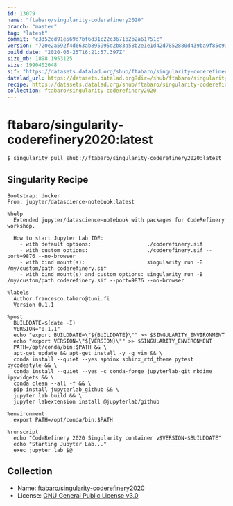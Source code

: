 ```yaml
---
id: 13079
name: "ftabaro/singularity-coderefinery2020"
branch: "master"
tag: "latest"
commit: "c3352cd91e569d7bf6d31c22c3671b2b2a61751c"
version: "720e2a592f4d663ab895995d2b83a58b2e1e1d42d7852880d439ba9f85c93804"
build_date: "2020-05-25T16:21:57.397Z"
size_mb: 1898.1953125
size: 1990402048
sif: "https://datasets.datalad.org/shub/ftabaro/singularity-coderefinery2020/latest/2020-05-25-c3352cd9-720e2a59/720e2a592f4d663ab895995d2b83a58b2e1e1d42d7852880d439ba9f85c93804.sif"
datalad_url: https://datasets.datalad.org?dir=/shub/ftabaro/singularity-coderefinery2020/latest/2020-05-25-c3352cd9-720e2a59/
recipe: https://datasets.datalad.org/shub/ftabaro/singularity-coderefinery2020/latest/2020-05-25-c3352cd9-720e2a59/Singularity
collection: ftabaro/singularity-coderefinery2020
---
```


# ftabaro/singularity-coderefinery2020:latest

```bash
$ singularity pull shub://ftabaro/singularity-coderefinery2020:latest
```

## Singularity Recipe

```singularity
Bootstrap: docker
From: jupyter/datascience-notebook:latest

%help
  Extended jupyter/datascience-notebook with packages for CodeRefinery workshop.

  How to start Jupyter Lab IDE:
    - with default options:                  ./coderefinery.sif
    - with custom options:                   ./coderefinery.sif --port=9876 --no-browser
    - with bind mount(s):                    singularity run -B /my/custom/path coderefinery.sif
    - with bind mount(s) and custom options: singularity run -B /my/custom/path coderefinery.sif --port=9876 --no-browser

%labels
  Author francesco.tabaro@tuni.fi
  Version 0.1.1

%post
  BUILDDATE=$(date -I)
  VERSION="0.1.1"
  echo "export BUILDDATE=\"${BUILDDATE}\"" >> $SINGULARITY_ENVIRONMENT
  echo "export VERSION=\"${VERSION}\"" >> $SINGULARITY_ENVIRONMENT
  PATH=/opt/conda/bin:$PATH && \
  apt-get update && apt-get install -y -q vim && \
  conda install --quiet --yes sphinx sphinx_rtd_theme pytest pycodestyle && \
  conda install --quiet --yes -c conda-forge jupyterlab-git nbdime ipywidgets && \
  conda clean --all -f && \
  pip install jupyterlab_github && \
  jupyter lab build && \
  jupyter labextension install @jupyterlab/github

%environment
  export PATH=/opt/conda/bin:$PATH
  
%runscript
  echo "CodeRefinery 2020 Singularity container v$VERSION-$BUILDDATE"
  echo "Starting Jupyter Lab..."
  exec jupyter lab $@
```

## Collection

 - Name: [ftabaro/singularity-coderefinery2020](https://github.com/ftabaro/singularity-coderefinery2020)
 - License: [GNU General Public License v3.0](https://api.github.com/licenses/gpl-3.0)

